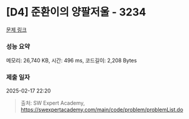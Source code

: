 # [D4] 준환이의 양팔저울 - 3234 

[문제 링크](https://swexpertacademy.com/main/code/problem/problemDetail.do?contestProbId=AWAe7XSKfUUDFAUw) 

### 성능 요약

메모리: 26,740 KB, 시간: 496 ms, 코드길이: 2,208 Bytes

### 제출 일자

2025-02-17 22:20



> 출처: SW Expert Academy, https://swexpertacademy.com/main/code/problem/problemList.do
